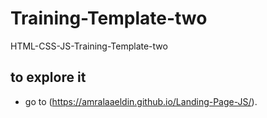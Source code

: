 # Training-Template-two
HTML-CSS-JS-Training-Template-two

## to explore it 
- go to (https://amralaaeldin.github.io/Landing-Page-JS/).
